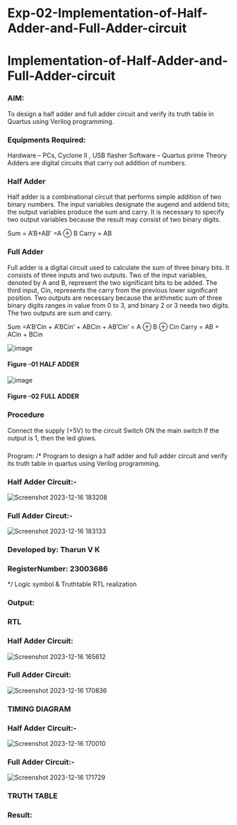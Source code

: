# Exp-02-Implementation-of-Half-Adder-and-Full-Adder-circuit

# Implementation-of-Half-Adder-and-Full-Adder-circuit
### AIM:
To design a half adder and full adder circuit and verify its truth table in Quartus using Verilog programming.

### Equipments Required:
Hardware – PCs, Cyclone II , USB flasher
Software – Quartus prime
Theory
Adders are digital circuits that carry out addition of numbers.

### Half Adder
Half adder is a combinational circuit that performs simple addition of two binary numbers. The input variables designate the augend and addend bits; the output variables produce the sum and carry. It is necessary to specify two output variables because the result may consist of two binary digits.

Sum = A’B+AB’ =A ⊕ B Carry = AB

### Full Adder
Full adder is a digital circuit used to calculate the sum of three binary bits. It consists of three inputs and two outputs. Two of the input variables, denoted by A and B, represent the two significant bits to be added. The third input, Cin, represents the carry from the previous lower significant position. Two outputs are necessary because the arithmetic sum of three binary digits ranges in value from 0 to 3, and binary 2 or 3 needs two digits. The two outputs are sum and carry.

Sum =A’B’Cin + A’BCin’ + ABCin + AB’Cin’ = A ⊕ B ⊕ Cin Carry = AB + ACin + BCin

 ![image](https://user-images.githubusercontent.com/36288975/163552156-a13e5a56-c638-4110-97d9-8896907c8d25.png)

#### Figure -01 HALF ADDER 


![image](https://user-images.githubusercontent.com/36288975/163552057-b3547877-6d07-45b4-b7e0-bcfebfad9e1d.png)

#### Figure -02 FULL ADDER 

### Procedure

Connect the supply (+5V) to the circuit
Switch ON the main switch
If the output is 1, then the led glows.
### 
Program:
/*
Program to design a half adder and full adder circuit and verify its truth table in quartus using Verilog programming.
### Half Adder Circuit:-

![Screenshot 2023-12-16 183208](https://github.com/tharunkumaran2006/Exp-02-Implementation-of-Half-Adder-and-Full-Adder-circuit/assets/151625188/80158c90-be0a-4eb5-a00c-0b5d7b66161a)

### Full Adder Circut:-

![Screenshot 2023-12-16 183133](https://github.com/tharunkumaran2006/Exp-02-Implementation-of-Half-Adder-and-Full-Adder-circuit/assets/151625188/2cb08117-a57e-4a86-973e-89dd078c5a7a)

### Developed by: Tharun V K
### RegisterNumber: 23003686 
*/
Logic symbol & Truthtable
RTL realization

### Output:
### RTL
### Half Adder Circuit:

![Screenshot 2023-12-16 165612](https://github.com/tharunkumaran2006/Exp-02-Implementation-of-Half-Adder-and-Full-Adder-circuit/assets/151625188/9853c94a-2312-4919-9533-e354764ba0d2)

### Full Adder Circuit:

![Screenshot 2023-12-16 170836](https://github.com/tharunkumaran2006/Exp-02-Implementation-of-Half-Adder-and-Full-Adder-circuit/assets/151625188/7ed749ce-bae4-45cb-9cdb-b66a2b718260)

### TIMING DIAGRAM
### Half Adder Circuit:-

![Screenshot 2023-12-16 170010](https://github.com/tharunkumaran2006/Exp-02-Implementation-of-Half-Adder-and-Full-Adder-circuit/assets/151625188/cc396d2f-d686-47f4-85f7-4b3c8d28cb3e)

### Full Adder Circuit:-

![Screenshot 2023-12-16 171729](https://github.com/tharunkumaran2006/Exp-02-Implementation-of-Half-Adder-and-Full-Adder-circuit/assets/151625188/2c41957e-15cb-44b2-845c-437725cf643b)


### TRUTH TABLE


### Result:
